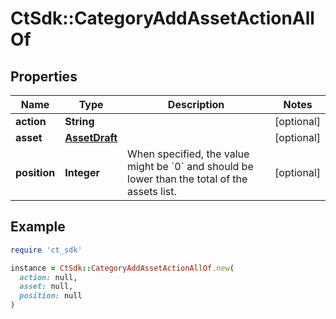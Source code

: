 # CtSdk::CategoryAddAssetActionAllOf

## Properties

| Name | Type | Description | Notes |
| ---- | ---- | ----------- | ----- |
| **action** | **String** |  | [optional] |
| **asset** | [**AssetDraft**](AssetDraft.md) |  | [optional] |
| **position** | **Integer** | When specified, the value might be &#x60;0&#x60; and should be lower than the total of the assets list. | [optional] |

## Example

```ruby
require 'ct_sdk'

instance = CtSdk::CategoryAddAssetActionAllOf.new(
  action: null,
  asset: null,
  position: null
)
```

